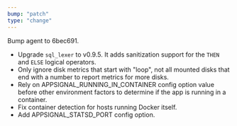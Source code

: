 ```yaml
---
bump: "patch"
type: "change"
---
```


Bump agent to 6bec691.

- Upgrade `sql_lexer` to v0.9.5. It adds sanitization support for the `THEN` and `ELSE` logical operators.
- Only ignore disk metrics that start with "loop", not all mounted disks that end with a number to report metrics for more disks.
- Rely on APPSIGNAL_RUNNING_IN_CONTAINER config option value before other environment factors to determine if the app is running in a container.
- Fix container detection for hosts running Docker itself.
- Add APPSIGNAL_STATSD_PORT config option.
